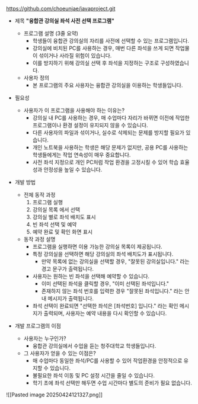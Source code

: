 https://github.com/choeunjae/javaproject.git

- 제목 **"융합관 강의실 좌석 사전 선택 프로그램"**
    - 프로그램 설명 (3줄 요약)
	    - 학생들이 융합관 강의실의 자리를 사전에 선택할 수 있는 프로그램입니다.
	    - 강의실에 비치된 PC를 사용하는 경우, 매번 다른 좌석을 쓰게 되면 작업물이 섞이거나 사라질 위험이 있습니다.
	    - 이를 방지하기 위해 강의실 선택 후 좌석을 지정하는 구조로 구성하였습니다.
    - 사용자 정의
	    - 본 프로그램의 주요 사용자는 융합관 강의실을 이용하는 학생들입니다.

- 필요성
    - 사용자가 이 프로그램을 사용해야 하는 이유는?
	    - 강의실 내 PC를 사용하는 경우, 매 수업마다 자리가 바뀌면 이전에 작업한 프로그램이나 환경 설정이 유지되지 않을 수 있습니다.
	    - 다른 사용자의 파일과 섞이거나, 실수로 삭제되는 문제를 방지할 필요가 있습니다.
	    - 개인 노트북을 사용하는 학생은 해당 문제가 없지만, 공용 PC를 사용하는 학생들에게는 작업 연속성이 매우 중요합니다.
	    - 사전 좌석 지정으로 개인 PC처럼 작업 환경을 고정시킬 수 있어 학습 효율성과 안정성을 높일 수 있습니다.

- 개발 방법
    - 전체 동작 과정
	    1. 프로그램 실행
	    2. 강의실 목록 에서 선택
	    3. 강의실 별로 좌석 배치도 표시
	    4. 빈 좌석 선택 및 예약
	    5. 예약 완료 및 확인 화면 표시
    - 동작 과정 설명
	    - 프로그램을 실행하면 이용 가능한 강의실 목록이 제공됩니다.
	    - 특정 강의실을 선택하면 해당 강의실의 좌석 배치도가 표시됩니다.
		    - 만약 목록에 없는 강의실을 선택할 경우, "잘못된 강의실입니다." 라는 경고 문구가 출력됩니다.
	    - 사용자는 원하는 빈 좌석을 선택해 예약할 수 있습니다.
		    - 이미 선택된 좌석을 클릭할 경우, "이미 선택된 좌석입니다."
		    - 존재하지 않는 좌석 번호를 입력한 경우 "잘못된 좌석입니다." 라는 안내 메시지가 출력됩니다. 
		- 좌석 선택이 완료되면 "선택한 좌석은 [좌석번호] 입니다." 라는 확인 메시지가 출력되며, 사용자는 예약 내용을 다시 확인할 수 있습니다.

- 개발 프로그램의 이점
    - 사용자는 누구인가?
	    - 융합관 강의실에서 수업을 듣는 청주대학교 학생들입니다.
    - 그 사용자가 얻을 수 있는 이점은?
	    - 매 수업마다 동일한 좌석/PC를 사용할 수 있어 작업환경을 안정적으로 유지할 수 있습니다.
	    - 불필요한 좌석 이동 및 PC 설정 시간을 줄일 수 있습니다.
	    - 학기 초에 좌석 선택만 해두면 수업 시간마다 별도의 준비가 필요 없습니다.

![[Pasted image 20250424121327.png]]